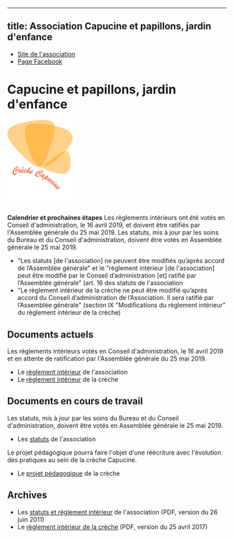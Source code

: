 
---
title: Association Capucine et papillons, jardin d'enfance
---

* [Site de l'association](http://www.creche-capucine-paris13.fr/)
* [Page Facebook](https://www.facebook.com/capucineetpapillons/)

# Capucine et papillons, jardin d'enfance

<img src="papillons.png" alt="logo" width="150px" />

**Calendrier et prochaines étapes** Les règlements intérieurs ont été
votés en Conseil d'administration, le 16 avril 2019, et doivent être
ratifiés par l'Assemblée générale du 25 mai 2019.  Les statuts, mis à
jour par les soins du Bureau et du Conseil d'administration, doivent
être votés en Assemblée générale le 25 mai 2019.

* "Les statuts [de l'association] ne peuvent être modifiés qu’après
  accord de l’Assemblée générale" et le "règlement intérieur [de
  l'association] peut être modifié par le Conseil d’administration
  [et] ratifié par l’Assemblée générale" (art. 16 des statuts de
  l'association
* "Le règlement intérieur de la crèche ne peut être modifié qu’après
  accord du Conseil d’administration de l’Association. Il sera ratifié
  par l’Assemblée générale" (section IX "Modifications du règlement
  intérieur" du règlement intérieur de la crèche)

## Documents actuels

Les règlements intérieurs votés en Conseil d'administration, le 16
avril 2019 et en attente de ratification par l'Assemblée générale du
25 mai 2019.

* Le [règlement intérieur](RI_association) de l'association
* Le [règlement intérieur](RI_creche) de la crèche

## Documents en cours de travail

Les statuts, mis à jour par les soins du Bureau et du Conseil
d'administration, doivent être votés en Assemblée générale le 25 mai
2019.

* Les [statuts](statuts_association) de l'association

Le projet pédagogique pourra faire l'objet d'une réécriture avec
l'évolution des pratiques au sein de la crèche Capucine.

* Le [projet pédagogique](projet_pedagogique) de la crèche

## Archives

* Les [statuts et règlement intérieur](current/statuts_RI_association_2011-06-26.pdf) de l'association (PDF, version du 26 juin 2011)
* Le [règlement intérieur de la crèche](current/RI_creche_2017-04-25.pdf)
  (PDF, version du 25 avril 2017)
  
